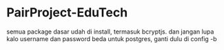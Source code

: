 # PairProject-EduTech

semua package dasar udah di install, termasuk bcryptjs.
dan jangan lupa kalo username dan password beda untuk postgres, ganti dulu di config -b